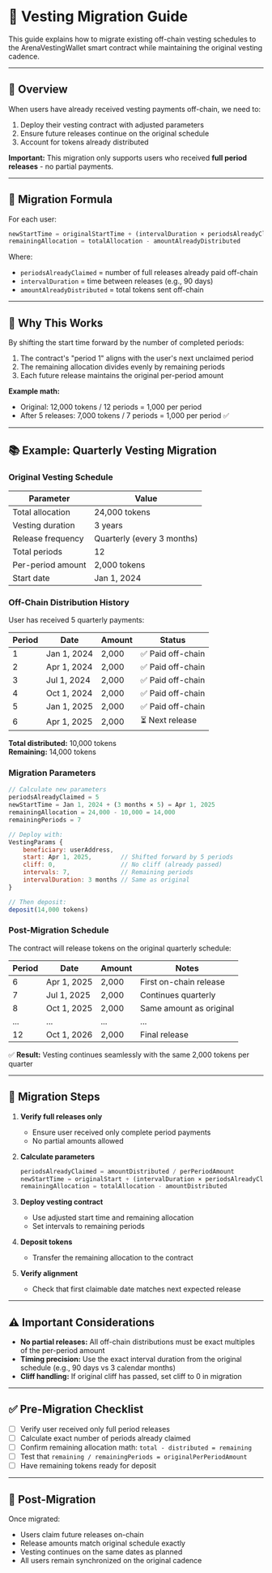 # 📝 Vesting Migration Guide

This guide explains how to migrate existing off-chain vesting schedules to the ArenaVestingWallet smart contract while maintaining the original vesting cadence.

---

## 🎯 Overview

When users have already received vesting payments off-chain, we need to:

1. Deploy their vesting contract with adjusted parameters
2. Ensure future releases continue on the original schedule
3. Account for tokens already distributed

**Important:** This migration only supports users who received **full period releases** - no partial payments.

---

## 🧮 Migration Formula

For each user:

```javascript
newStartTime = originalStartTime + (intervalDuration × periodsAlreadyClaimed)
remainingAllocation = totalAllocation - amountAlreadyDistributed
```

Where:

- `periodsAlreadyClaimed` = number of full releases already paid off-chain
- `intervalDuration` = time between releases (e.g., 90 days)
- `amountAlreadyDistributed` = total tokens sent off-chain

---

## 🧠 Why This Works

By shifting the start time forward by the number of completed periods:

1. The contract's "period 1" aligns with the user's next unclaimed period
2. The remaining allocation divides evenly by remaining periods
3. Each future release maintains the original per-period amount

**Example math:**

- Original: 12,000 tokens / 12 periods = 1,000 per period
- After 5 releases: 7,000 tokens / 7 periods = 1,000 per period ✅

---

## 📚 Example: Quarterly Vesting Migration

### Original Vesting Schedule

| Parameter         | Value                      |
| ----------------- | -------------------------- |
| Total allocation  | 24,000 tokens              |
| Vesting duration  | 3 years                    |
| Release frequency | Quarterly (every 3 months) |
| Total periods     | 12                         |
| Per-period amount | 2,000 tokens               |
| Start date        | Jan 1, 2024                |

### Off-Chain Distribution History

User has received 5 quarterly payments:

| Period | Date        | Amount | Status            |
| ------ | ----------- | ------ | ----------------- |
| 1      | Jan 1, 2024 | 2,000  | ✅ Paid off-chain |
| 2      | Apr 1, 2024 | 2,000  | ✅ Paid off-chain |
| 3      | Jul 1, 2024 | 2,000  | ✅ Paid off-chain |
| 4      | Oct 1, 2024 | 2,000  | ✅ Paid off-chain |
| 5      | Jan 1, 2025 | 2,000  | ✅ Paid off-chain |
| 6      | Apr 1, 2025 | 2,000  | ⏳ Next release   |

**Total distributed:** 10,000 tokens  
**Remaining:** 14,000 tokens

### Migration Parameters

```javascript
// Calculate new parameters
periodsAlreadyClaimed = 5
newStartTime = Jan 1, 2024 + (3 months × 5) = Apr 1, 2025
remainingAllocation = 24,000 - 10,000 = 14,000
remainingPeriods = 7

// Deploy with:
VestingParams {
    beneficiary: userAddress,
    start: Apr 1, 2025,        // Shifted forward by 5 periods
    cliff: 0,                  // No cliff (already passed)
    intervals: 7,              // Remaining periods
    intervalDuration: 3 months // Same as original
}

// Then deposit:
deposit(14,000 tokens)
```

### Post-Migration Schedule

The contract will release tokens on the original quarterly schedule:

| Period | Date        | Amount | Notes                   |
| ------ | ----------- | ------ | ----------------------- |
| 6      | Apr 1, 2025 | 2,000  | First on-chain release  |
| 7      | Jul 1, 2025 | 2,000  | Continues quarterly     |
| 8      | Oct 1, 2025 | 2,000  | Same amount as original |
| ...    | ...         | ...    | ...                     |
| 12     | Oct 1, 2026 | 2,000  | Final release           |

✅ **Result:** Vesting continues seamlessly with the same 2,000 tokens per quarter

---

## 📝 Migration Steps

1. **Verify full releases only**

   - Ensure user received only complete period payments
   - No partial amounts allowed

2. **Calculate parameters**

   ```javascript
   periodsAlreadyClaimed = amountDistributed / perPeriodAmount
   newStartTime = originalStart + (intervalDuration × periodsAlreadyClaimed)
   remainingAllocation = totalAllocation - amountDistributed
   ```

3. **Deploy vesting contract**

   - Use adjusted start time and remaining allocation
   - Set intervals to remaining periods

4. **Deposit tokens**

   - Transfer the remaining allocation to the contract

5. **Verify alignment**
   - Check that first claimable date matches next expected release

---

## ⚠️ Important Considerations

- **No partial releases:** All off-chain distributions must be exact multiples of the per-period amount
- **Timing precision:** Use the exact interval duration from the original schedule (e.g., 90 days vs 3 calendar months)
- **Cliff handling:** If original cliff has passed, set cliff to 0 in migration

---

## ✅ Pre-Migration Checklist

- [ ] Verify user received only full period releases
- [ ] Calculate exact number of periods already claimed
- [ ] Confirm remaining allocation math: `total - distributed = remaining`
- [ ] Test that `remaining / remainingPeriods = originalPerPeriodAmount`
- [ ] Have remaining tokens ready for deposit

---

## 🚀 Post-Migration

Once migrated:

- Users claim future releases on-chain
- Release amounts match original schedule exactly
- Vesting continues on the same dates as planned
- All users remain synchronized on the original cadence
